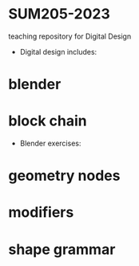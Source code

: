 # SUM205-2023
teaching repository for Digital Design

- Digital design includes:
# blender
# block chain

- Blender exercises:
# geometry nodes
# modifiers
# shape grammar
